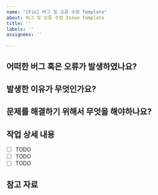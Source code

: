 ```yaml
---
name: "[Fix] 버그 및 오류 수정 Template"
about: 버그 및 오류 수정 Issue Template
title: ''
labels: ''
assignees: ''

---
```


## 어떠한 버그 혹은 오류가 발생하였나요?

> 

## 발생한 이유가 무엇인가요?

>

## 문제를 해결하기 위해서 무엇을 해야하나요?

>

## 작업 상세 내용
- [ ] TODO
- [ ] TODO
- [ ] TODO

## 참고 자료

>
